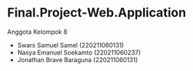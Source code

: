 # Final.Project-Web.Application
Anggota Kelompok 8
- Swars Samuel Samel (220211060131)
- Nasya Emanuel Soekamto (220211060237)
- Jonathan Brave Baraguna (220211060131)

